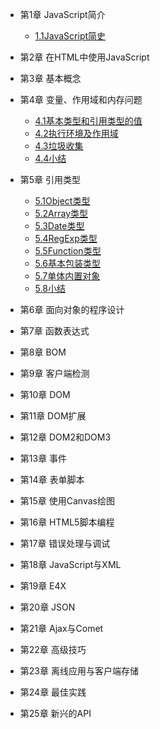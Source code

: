 - 第1章 JavaScript简介
  
  - [1.1JavaScript简史](1.1.md)
  
- 第2章 在HTML中使用JavaScript
- 第3章 基本概念
- 第4章 变量、作用域和内存问题
  - [4.1基本类型和引用类型的值](4.1.md)
  - [4.2执行环境及作用域](4.2.md)
  - [4.3垃圾收集](4.3.md)
  - [4.4小结](4.4.md)
- 第5章 引用类型
  - [5.1Object类型](5.1.md)
  - [5.2Array类型](5.2.md)
  - [5.3Date类型](5.3.md)
  - [5.4RegExp类型](5.4.md)
  - [5.5Function类型](5.4.md)
  - [5.6基本包装类型](5.6.md)
  - [5.7单体内置对象](5.7.md)
  - [5.8小结](5.8.md)
- 第6章 面向对象的程序设计
- 第7章 函数表达式
- 第8章 BOM
- 第9章 客户端检测
- 第10章 DOM
- 第11章 DOM扩展
- 第12章 DOM2和DOM3
- 第13章 事件
- 第14章 表单脚本
- 第15章 使用Canvas绘图
- 第16章 HTML5脚本编程
- 第17章 错误处理与调试
- 第18章 JavaScript与XML
- 第19章 E4X
- 第20章 JSON
- 第21章 Ajax与Comet
- 第22章 高级技巧
- 第23章 离线应用与客户端存储
- 第24章 最佳实践
- 第25章 新兴的API